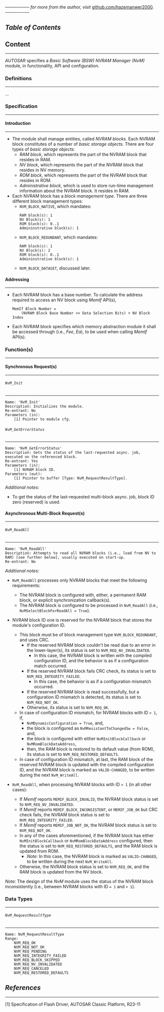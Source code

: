 ──────── *for more from the author, visit* [github.com/hazemanwer2000](https://github.com/hazemanwer2000). ────────
## *Table of Contents*
## Content
---
*AUTOSAR* specifies a *Basic Software (BSW) NVRAM Manager (NvM)* module, in functionality, API and configuration.
### Definitions
---
...
### Specification
---
#### Introduction
---
* The module shall manage entities, called *NVRAM blocks*. Each NVRAM block constitutes of a number of  *basic storage objects*. There are four types of *basic storage objects*:
	* *RAM block*, which represents the part of the NVRAM block that resides in RAM.
	* *NV block*, which represents the part of the NVRAM block that resides in NV memory.
	* *ROM block*, which represents the part of the NVRAM block that resides in ROM.
	* *Administrative block*, which is used to store run-time management information about the NVRAM block. It resides in RAM.
* Each NVRAM block has a *block management type*. There are three different block management types:
	* `NVM_BLOCK_NATIVE`, which mandates:
		```
		RAM block(s): 1
		NV Block(s): 1
		ROM block(s): 0..1
		Admininstrative block(s): 1
		```
	* `NVM_BLOCK_REDUNDANT`, which mandates:
		```
		RAM block(s): 1
		NV Block(s): 2
		ROM block(s): 0..1
		Admininstrative block(s): 1
		```
	* `NVM_BLOCK_DATASET`, discussed later.
#### Addressing
---
* Each NVRAM block has a base number. To calculate the address required to access an NV block using *MemIf* API(s),
	```
	MemIf Block Number = 
		(NVRAM Block Base Number << Data Selection Bits) + NV Block Index 
	```
* Each NVRAM block specifies which memory abstraction module it shall be accessed through (i.e., *Fee*, *Ea*), to be used when calling *MemIf* API(s).
### Function(s)
---
#### Synchronous Request(s)
---
###### `NvM_Init`
---
```
Name: 'NvM_Init'
Description: Initializes the module.
Re-entrant: No
Parameters (in):
	[1] Pointer to module cfg.
```
###### `NvM_GetErrorStatus`
---
```
Name: 'NvM_GetErrorStatus'
Description: Gets the status of the last-requested async. job, executed on the referenced block.
Re-entrant: Yes
Parameters (in):
	[1] NVRAM block ID.
Parameters (out):
	[1] Pointer to buffer [Type: NvM_RequestResultType].
```

*Additional notes:*

* To get the status of the last-requested multi-block async. job, block ID zero (reserved) is used.
#### Asynchronous Multi-Block Request(s)
---
###### `NvM_ReadAll`
---
```
Name: 'NvM_ReadAll'
Description: Attempts to read all NVRAM blocks (i.e., load from NV to RAM) [see further below], usually executed on start-up.
Re-entrant: No
```

*Additional notes:*

* `NvM_ReadAll` processes only NVRAM blocks that meet the following requirements:
	* The NVRAM block is configured with, either, a permanent RAM block, or explicit synchronization callback(s).
	* The NVRAM block is configured to be processed in `NvM_ReadAll` (i.e., `NvMSelectBlockForReadAll = True`).

* NVRAM block ID one is reserved for the NVRAM block that stores the module's configuration ID. 
	* This block must be of block management type `NVM_BLOCK_REDUNDANT`, and uses CRC.
		* If the reserved NVRAM block couldn't be read due to an error in the lower-layer(s), its status is set to `NVM_REQ_NV_INVALIDATED`.
			* In this case, the NVRAM block is written with the compiled configuration ID, and the behavior is as if a configuration match occurred.
		* If the reserved NVRAM block fails CRC check, its status is set to `NVM_REQ_INTEGRITY_FAILED`.
			* In this case, the behavior is as if a configuration mismatch occurred.
		* If the reserved NVRAM block is read successfully, but a configuration ID mismatch is detected, its status is set to `NVM_REQ_NOT_OK`.
		* Otherwise, its status is set to `NVM_REQ_OK`.
	* In case of configuration ID mismatch, for NVRAM blocks with ID `> 1`, if,
		* `NvMDynamicConfiguration = True`, and,
		* the block is configured as `NvMResistantToChangedSw = False`, and,
		* the block is configured with either `NvMInitBlockCallback` or `NvMRomBlockDataAddress`,
		* then, the RAM block is restored to its default value (from ROM), its status is set to `NVM_REQ_RESTORED_DEFAULTS`.
	* In case of configuration ID mismatch, at last, the RAM block of the reserved NVRAM block is updated with the compiled configuration ID, and the NVRAM block is marked as `VALID-CHANGED`, to be written during the next `NvM_WriteAll`.

* `NvM_ReadAll`, when processing NVRAM blocks with ID `> 1` (in all other cases):
	* If *MemIf* reports `MEMIF_BLOCK_INVALID`, the NVRAM block status is set to `NVM_REQ_NV_INVALIDATED`.
	* If *MemIf* reports `MEMIF_BLOCK_INCONSISTENT`, or `MEMIF_JOB_OK` but CRC check fails, the NVRAM block status is set to `NVM_REQ_INTEGRITY_FAILED`.
	* If *MemIf* reports `MEMIF_JOB_NOT_OK`, the NVRAM block status is set to `NVM_REQ_NOT_OK`.
	* In any of the cases aforementioned, if the NVRAM block has either `NvMInitBlockCallback` or `NvMRomBlockDataAddress` configured, then the status is set to `NVM_REQ_RESTORED_DEFAULTS`, and the RAM block is updated from ROM.
		* *Note:* In this case, the NVRAM block is marked as `VALID-CHANGED`, to be written during the next `NvM_WriteAll`.
	* Otherwise, the NVRAM block status is set to `NVM_REQ_OK`, and the RAM block is updated from the NV block.

*Note:* The design of the *NvM* module uses the status of the NVRAM block inconsistently (i.e., between NVRAM blocks with ID `= 1` and `> 1`).
### Data Types
---
###### `NvM_RequestResultType`
---
```
Name: NvM_RequestResultType
Range:
	NVM_REQ_OK
	NVM_REQ_NOT_OK 
	NVM_REQ_PENDING
	NVM_REQ_INTEGRITY_FAILED  
	NVM_REQ_BLOCK_SKIPPED
	NVM_REQ_NV_INVALIDATED
	NVM_REQ_CANCELED
	NVM_REQ_RESTORED_DEFAULTS
```
## *References*
---
[1] Specification of Flash Driver, AUTOSAR Classic Platform, R23-11